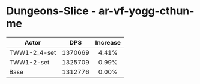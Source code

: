 # Dungeons-Slice - ar-vf-yogg-cthun-me
| Actor | DPS | Increase |
|---|:---:|:---:|
|TWW1-2_4-set|1370669|4.41%|
|TWW1-2-set|1325709|0.99%|
|Base|1312776|0.00%|
